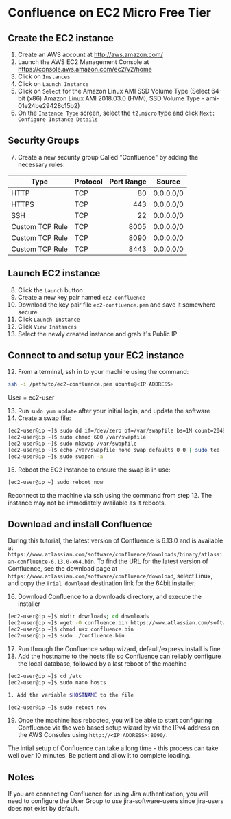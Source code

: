 # Confluence on EC2 Micro Free Tier

## Create the EC2 instance

1. Create an AWS account at http://aws.amazon.com/
1. Launch the AWS EC2 Management Console at https://console.aws.amazon.com/ec2/v2/home
1. Click on `Instances`
1. Click on `Launch Instance`
1. Click on `Select` for the Amazon Linux AMI SSD Volume Type (Select
64-bit (x86) Amazon Linux AMI 2018.03.0 (HVM), SSD Volume Type - ami-01e24be29428c15b2)
1. On the `Instance Type` screen, select the `t2.micro` type and click `Next: Configure Instance Details`

## Security Groups

7. Create a new security group Called "Confluence" by adding the necessary rules:

| Type            | Protocol | Port Range  | Source    |
| --------------- | -------- | -----------:| --------- |
| HTTP            | TCP      | 80          | 0.0.0.0/0 |
| HTTPS           | TCP      | 443         | 0.0.0.0/0 |
| SSH             | TCP      | 22          | 0.0.0.0/0 |
| Custom TCP Rule | TCP      | 8005        | 0.0.0.0/0 |
| Custom TCP Rule | TCP      | 8090        | 0.0.0.0/0 |
| Custom TCP Rule | TCP      | 8443        | 0.0.0.0/0 |

## Launch EC2 instance

8. Click the `Launch` button
1. Create a new key pair named `ec2-confluence`
1. Download the key pair file `ec2-confluence.pem` and save it somewhere secure
1. Click `Launch Instance`
1. Click `View Instances`
1. Select the newly created instance and grab it's Public IP

## Connect to and setup your EC2 instance

12. From a terminal, ssh in to your machine using the command: 

```sh
ssh -i /path/to/ec2-confluence.pem ubuntu@<IP ADDRESS>
```

User = ec2-user

13. Run `sudo yum update` after your initial login, and update the software
1. Create a swap file:

```sh
[ec2-user@ip ~]$ sudo dd if=/dev/zero of=/var/swapfile bs=1M count=2048
[ec2-user@ip ~]$ sudo chmod 600 /var/swapfile
[ec2-user@ip ~]$ sudo mkswap /var/swapfile
[ec2-user@ip ~]$ echo /var/swapfile none swap defaults 0 0 | sudo tee -a /etc/fstab
[ec2-user@ip ~]$ sudo swapon -a
```

15. Reboot the EC2 instance to ensure the swap is in use:

```sh
[ec2-user@ip ~] sudo reboot now
```

Reconnect to the machine via ssh using the command from step 12. The instance may not be immediately available as it reboots.

## Download and install Confluence

During this tutorial, the latest version of Confluence is 6.13.0 and is available at `https://www.atlassian.com/software/confluence/downloads/binary/atlassian-confluence-6.13.0-x64.bin`. To find the URL for the latest version of Confluence, see the download page at `https://www.atlassian.com/software/confluence/download`, select Linux, and copy the `Trial download` destination link for the 64bit installer.

16. Download Confluence to a downloads directory, and execute the installer

```sh
[ec2-user@ip ~]$ mkdir downloads; cd downloads
[ec2-user@ip ~]$ wget -O confluence.bin https://www.atlassian.com/software/confluence/downloads/binary/atlassian-confluence-6.13.0-x64.bin
[ec2-user@ip ~]$ chmod u+x confluence.bin
[ec2-user@ip ~]$ sudo ./confluence.bin
```

17. Run through the Confluence setup wizard, default/express install is fine
1. Add the hostname to the hosts file so Confluence can reliably configure the local database, followed by a last reboot of the machine

```sh
[ec2-user@ip ~]$ cd /etc
[ec2-user@ip ~]$ sudo nano hosts

1. Add the variable $HOSTNAME to the file

[ec2-user@ip ~]$ sudo reboot now
```

19. Once the machine has rebooted, you will be able to start configuring Confluence via the web based setup wizard by via the IPv4 address on  the AWS Consoles using `http://<IP ADDRESS>:8090/`.

The intial setup of Confluence can take a long time - this process can take well over 10 minutes. Be patient and allow it to complete loading.

## Notes

If you are connecting Confluence for using Jira authentication; you will need to configure the User Group to use jira-software-users since jira-users does not exist by default.
